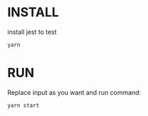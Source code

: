 

# INSTALL

install jest to test
```
yarn
```

# RUN
Replace input as you want and run command:
```
yarn start
```